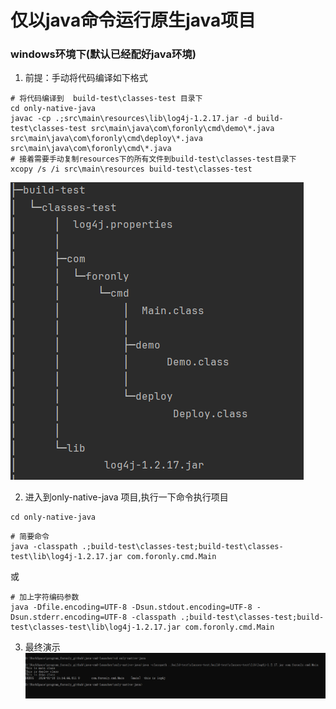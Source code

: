 # 仅以java命令运行原生java项目

### windows环境下(默认已经配好java环境)

1. 前提：手动将代码编译如下格式
```shell
# 将代码编译到  build-test\classes-test 目录下
cd only-native-java
javac -cp .;src\main\resources\lib\log4j-1.2.17.jar -d build-test\classes-test src\main\java\com\foronly\cmd\demo\*.java src\main\java\com\foronly\cmd\deploy\*.java src\main\java\com\foronly\cmd\*.java
# 接着需要手动复制resources下的所有文件到build-test\classes-test目录下
xcopy /s /i src\main\resources build-test\classes-test
```
   ![Clip_2024-01-18_15-48-15.png](doc/img/image_2024-01-18_15-48-15.png)

2. 进入到only-native-java 项目,执行一下命令执行项目
```shell
cd only-native-java
```

```shell
# 简要命令
java -classpath .;build-test\classes-test;build-test\classes-test\lib\log4j-1.2.17.jar com.foronly.cmd.Main
```
或
```shell
# 加上字符编码参数
java -Dfile.encoding=UTF-8 -Dsun.stdout.encoding=UTF-8 -Dsun.stderr.encoding=UTF-8 -classpath .;build-test\classes-test;build-test\classes-test\lib\log4j-1.2.17.jar com.foronly.cmd.Main
```

3. 最终演示
    ![image_2024-01-18_15-54-58.png](doc%2Fimg%2Fimage_2024-01-18_15-54-58.png)
